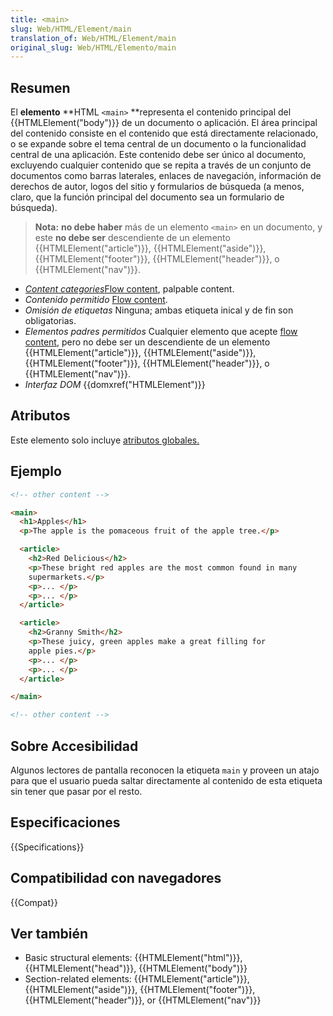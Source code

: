 ```yaml
---
title: <main>
slug: Web/HTML/Element/main
translation_of: Web/HTML/Element/main
original_slug: Web/HTML/Elemento/main
---
```

## Resumen

El **elemento** **HTML `<main>` **representa el contenido principal del {{HTMLElement("body")}} de un documento o aplicación. El área principal del contenido consiste en el contenido que está directamente relacionado, o se expande sobre el tema central de un documento o la funcionalidad central de una aplicación. Este contenido debe ser único al documento, excluyendo cualquier contenido que se repita a través de un conjunto de documentos como barras laterales, enlaces de navegación, información de derechos de autor, logos del sitio y formularios de búsqueda (a menos, claro, que la función principal del documento sea un formulario de búsqueda).

> **Nota:** **no debe haber** más de un elemento `<main>` en un documento, y este **no debe ser** descendiente de un elemento {{HTMLElement("article")}}, {{HTMLElement("aside")}}, {{HTMLElement("footer")}}, {{HTMLElement("header")}}, o {{HTMLElement("nav")}}.

<ul class="htmlelt"><li><dfn><a href="/en-US/docs/Web/HTML/Content_categories" title="HTML/Content_categories">Content categories</a></dfn><a href="/en-US/docs/Web/HTML/Content_categories#Flow_content" title="HTML/Content_categories#Flow_content">Flow content</a>, palpable content.</li><li><dfn>Contenido permitido</dfn> <a href="/en-US/docs/Web/HTML/Content_categories#Flow_content" title="HTML/Content_categories#Flow_content">Flow content</a>.</li><li><dfn>Omisión de etiquetas</dfn> Ninguna; ambas etiqueta inical y de fin son obligatorias.</li><li><dfn>Elementos padres permitidos</dfn> Cualquier elemento que acepte <a href="/en-US/docs/Web/HTML/Content_categories#Flow_content" title="HTML/Content_categories#Flow_content">flow content</a>, pero no debe ser un descendiente de un elemento {{HTMLElement("article")}}, {{HTMLElement("aside")}}, {{HTMLElement("footer")}}, {{HTMLElement("header")}}, o {{HTMLElement("nav")}}.</li><li><dfn>Interfaz DOM</dfn> {{domxref("HTMLElement")}}</li></ul>

## Atributos

Este elemento solo incluye [atributos globales.](/es/docs/Web/HTML/Global_attributes "HTML/Global attributes")

## Ejemplo

```html
<!-- other content -->

<main>
  <h1>Apples</h1>
  <p>The apple is the pomaceous fruit of the apple tree.</p>

  <article>
    <h2>Red Delicious</h2>
    <p>These bright red apples are the most common found in many
    supermarkets.</p>
    <p>... </p>
    <p>... </p>
  </article>

  <article>
    <h2>Granny Smith</h2>
    <p>These juicy, green apples make a great filling for
    apple pies.</p>
    <p>... </p>
    <p>... </p>
  </article>

</main>

<!-- other content -->
```

## Sobre Accesibilidad

Algunos lectores de pantalla reconocen la etiqueta `main` y proveen un atajo para que el usuario pueda saltar directamente al contenido de esta etiqueta sin tener que pasar por el resto.

## Especificaciones

{{Specifications}}

## Compatibilidad con navegadores

{{Compat}}

## Ver también

- Basic structural elements: {{HTMLElement("html")}}, {{HTMLElement("head")}}, {{HTMLElement("body")}}
- Section-related elements: {{HTMLElement("article")}}, {{HTMLElement("aside")}}, {{HTMLElement("footer")}}, {{HTMLElement("header")}}, or {{HTMLElement("nav")}}
